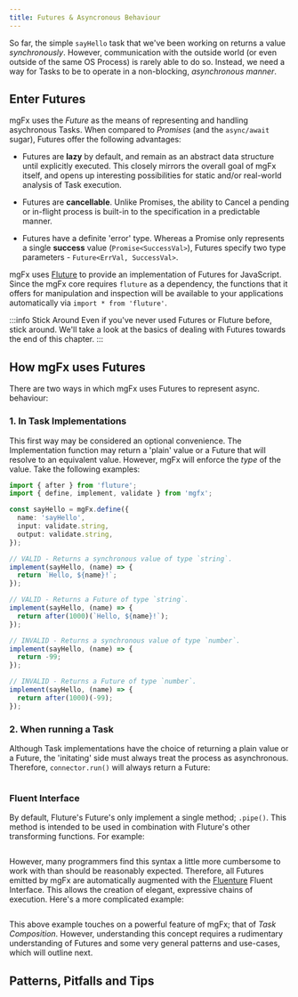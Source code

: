 ```yaml
---
title: Futures & Asyncronous Behaviour
---
```


So far, the simple `sayHello` task that we've been working on returns a value _synchronously_. However, communication with the outside world (or even outside of the same OS Process) is rarely able to do so. Instead, we need a way for Tasks to be to operate in a non-blocking, _asynchronous manner_.

## Enter Futures

mgFx uses the _Future_ as the means of representing and handling asychronous Tasks. When compared to _Promises_ (and the `async/await` sugar), Futures offer the following advantages:

- Futures are **lazy** by default, and remain as an abstract data structure until explicitly executed. This closely mirrors the overall goal of mgFx itself, and opens up interesting possibilities for static and/or real-world analysis of Task execution.

- Futures are **cancellable**. Unlike Promises, the ability to Cancel a pending or in-flight process is built-in to the specification in a predictable manner.

- Futures have a definite 'error' type. Whereas a Promise only represents a single **success** value (`Promise<SuccessVal>`), Futures specify two type parameters - `Future<ErrVal, SuccessVal>`.

mgFx uses [Fluture](https://github.com/fluture-js/Fluture) to provide an implementation of Futures for JavaScript. Since the mgFx core requires `fluture` as a dependency, the functions that it offers for manipulation and inspection will be available to your applications automatically via `import * from 'fluture'`.

:::info Stick Around
Even if you've never used Futures or Fluture before, stick around. We'll take a look at the basics of dealing with Futures towards the end of this chapter.
:::

## How mgFx uses Futures

There are two ways in which mgFx uses Futures to represent async. behaviour:

### 1. In Task Implementations

This first way may be considered an optional convenience. The Implementation function may return a 'plain' value or a Future that will resolve to an equivalent value. However, mgFx will enforce the _type_ of the value. Take the following examples:

```typescript
import { after } from 'fluture';
import { define, implement, validate } from 'mgfx';

const sayHello = mgFx.define({
  name: 'sayHello',
  input: validate.string,
  output: validate.string,
});

// VALID - Returns a synchronous value of type `string`.
implement(sayHello, (name) => {
  return `Hello, ${name}!`;
});

// VALID - Returns a Future of type `string`.
implement(sayHello, (name) => {
  return after(1000)(`Hello, ${name}!`);
});

// INVALID - Returns a synchronous value of type `number`.
implement(sayHello, (name) => {
  return -99;
});

// INVALID - Returns a Future of type `number`.
implement(sayHello, (name) => {
  return after(1000)(-99);
});
```

### 2. When running a Task

Although Task implementations have the choice of returning a plain value or a Future, the 'initating' side must always treat the process as asynchronous. Therefore, `connector.run()` will always return a Future:

```typescript file=./futures-1.ts
```

### Fluent Interface

By default, Fluture's Future's only implement a single method; `.pipe()`. This method is intended to be used in combination with Fluture's other transforming functions. For example:

```typescript file=./futures-2.ts
```

However, many programmers find this syntax a little more cumbersome to work with than should be reasonably expected. Therefore, all Futures emitted by mgFx are automatically augmented with the [Fluenture](https://github.com/fluture-js/fluenture) Fluent Interface. This allows the creation of elegant, expressive chains of execution. Here's a more complicated example:

```typescript file=./futures-3.ts
```

This above example touches on a powerful feature of mgFx; that of _Task Composition_. However, understanding this concept requires a rudimentary understanding of Futures and some very general patterns and use-cases, which will outline next.

## Patterns, Pitfalls and Tips
